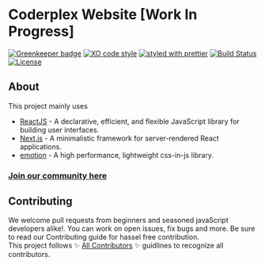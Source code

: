 # Coderplex Website [Work In Progress]

[![Greenkeeper badge](https://badges.greenkeeper.io/coderplex/coderplex.svg)](https://greenkeeper.io/)
[![XO code style](https://img.shields.io/badge/code_style-XO-5ed9c7.svg)](https://github.com/sindresorhus/xo)
[![styled with prettier](https://img.shields.io/badge/styled_with-prettier-ff69b4.svg)](https://github.com/prettier/prettier)
[![Build Status](https://travis-ci.org/coderplex/coderplex.svg?branch=master)](https://travis-ci.org/coderplex/coderplex)
[![License](https://img.shields.io/badge/License-BSD%203--Clause-blue.svg)](https://github.com/coderplex/coderplex/blob/master/LICENSE)

## About

This project mainly uses

* [ReactJS](https://reactjs.org/) - A declarative, efficient, and flexible JavaScript library for building user
  interfaces.
* [Next.js](https://github.com/zeit/next.js/) - A minimalistic framework for server-rendered React applications.
* [emotion](https://emotion.sh) - A high performance, lightweight css-in-js library.

### [Join our community here](https://www.coderplex.org)

## Contributing

We welcome pull requests from beginners and seasoned javaScript developers alike!. You can work on open issues, fix bugs
and more. Be sure to read our Contributing guide for hassel free contribution. <br/> This project follows ✨
[All Contributors](https://github.com/kentcdodds/all-contributors) ✨ guidlines to recognize all contributors.
